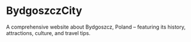 # BydgoszczCity
 A comprehensive website about Bydgoszcz, Poland – featuring its history, attractions, culture, and travel tips.
